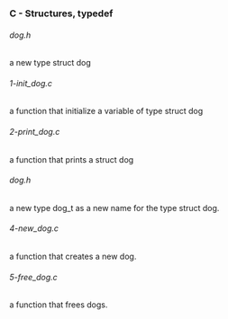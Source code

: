 ### C - Structures, typedef

###### dog.h
a new type struct dog

###### 1-init_dog.c
a function that initialize a variable of type struct dog

###### 2-print_dog.c
a function that prints a struct dog

###### dog.h
a new type dog_t as a new name for the type struct dog.

###### 4-new_dog.c
a function that creates a new dog.

###### 5-free_dog.c
a function that frees dogs.